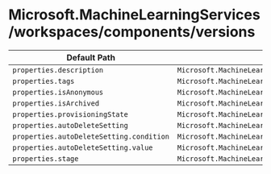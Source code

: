 # Microsoft.MachineLearningServices/workspaces/components/versions

| Default Path | Alias |
|---|---|
| `properties.description` | `Microsoft.MachineLearningServices/workspaces/components/versions/description` |
| `properties.tags` | `Microsoft.MachineLearningServices/workspaces/components/versions/tags` |
| `properties.isAnonymous` | `Microsoft.MachineLearningServices/workspaces/components/versions/isAnonymous` |
| `properties.isArchived` | `Microsoft.MachineLearningServices/workspaces/components/versions/isArchived` |
| `properties.provisioningState` | `Microsoft.MachineLearningServices/workspaces/components/versions/provisioningState` |
| `properties.autoDeleteSetting` | `Microsoft.MachineLearningServices/workspaces/components/versions/autoDeleteSetting` |
| `properties.autoDeleteSetting.condition` | `Microsoft.MachineLearningServices/workspaces/components/versions/autoDeleteSetting.condition` |
| `properties.autoDeleteSetting.value` | `Microsoft.MachineLearningServices/workspaces/components/versions/autoDeleteSetting.value` |
| `properties.stage` | `Microsoft.MachineLearningServices/workspaces/components/versions/stage` |

